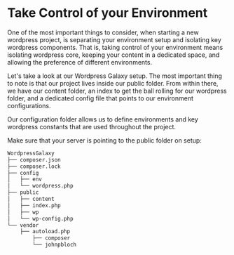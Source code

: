 Take Control of your Environment
================================
One of the most important things to consider, when starting a new wordpress
project, is separating your environment setup and isolating key wordpress
components. That is, taking control of your environment means isolating
wordpress core, keeping your content in a dedicated space, and allowing the
preference of different environments.

Let's take a look at our Wordpress Galaxy setup. The most important thing to
note is that our project lives inside our public folder. From within there, we
have our content folder, an index to get the ball rolling for our wordpress
folder, and a dedicated config file that points to our environment
configurations. 

Our configuration folder allows us to define environments and key wordpress
constants that are used throughout the project. 

Make sure that your server is pointing to the public folder on setup:

```bash
WordpressGalaxy
├── composer.json
├── composer.lock
├── config
│   ├── env
│   └── wordpress.php
├── public
│   ├── content
│   ├── index.php
│   ├── wp
│   └── wp-config.php
└── vendor
    ├── autoload.php
	    ├── composer
		└── johnpbloch
```
